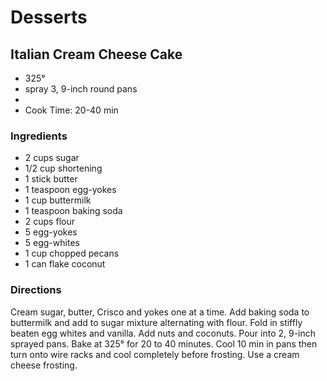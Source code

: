 # Desserts

## Italian Cream Cheese Cake

* 325°
* spray 3, 9-inch round pans
* 
* Cook Time: 20-40 min

### Ingredients

* 2 cups sugar
* 1/2 cup shortening
* 1 stick butter
* 1 teaspoon egg-yokes
* 1 cup buttermilk
* 1 teaspoon baking soda
* 2 cups flour
* 5 egg-yokes
* 5 egg-whites
* 1 cup chopped pecans
* 1 can flake coconut

### Directions

Cream sugar, butter, Crisco and yokes one at a time. Add baking soda to buttermilk and add to sugar mixture alternating with flour. Fold in stiffly beaten egg whites and vanilla. Add nuts and coconuts. Pour into 2, 9-inch sprayed pans. Bake at 325° for 20 to 40 minutes. Cool 10 min in pans then turn onto wire racks and cool completely before frosting.
Use a cream cheese frosting.
